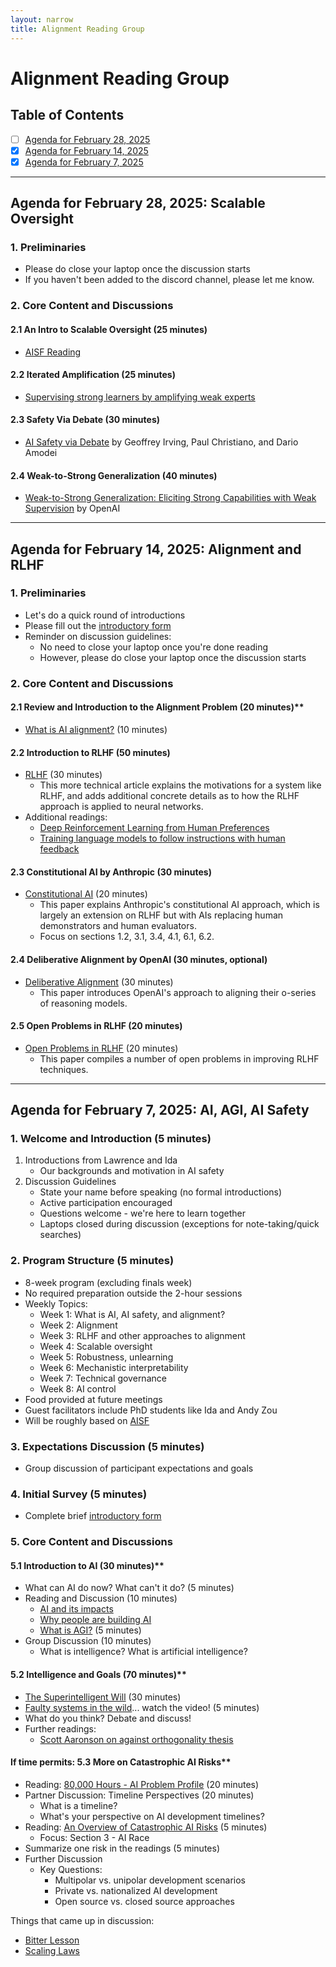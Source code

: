 ```yaml
---
layout: narrow
title: Alignment Reading Group
---
```

# Alignment Reading Group

## Table of Contents

- [ ]  [Agenda for February 28, 2025](#agenda-for-february-21-2025-constitutional-ai)
- [x]  [Agenda for February 14, 2025](#agenda-for-february-14-2025-alignment-and-rlhf)
- [x]  [Agenda for February 7, 2025](#agenda-for-february-7-2025-ai-agi-ai-safety)

---

## Agenda for February 28, 2025: Scalable Oversight

### 1. Preliminaries 
* Please do close your laptop once the discussion starts
* If you haven't been added to the discord channel, please let me know.

### 2. Core Content and Discussions

#### 2.1 An Intro to Scalable Oversight (25 minutes)
* [AISF Reading](https://aisafetyfundamentals.com/blog/scalable-oversight-intro/) 

#### 2.2 Iterated Amplification (25 minutes)
* [Supervising strong learners by amplifying weak experts](https://arxiv.org/pdf/1810.08575)

#### 2.3 Safety Via Debate (30 minutes)
* [AI Safety via Debate](https://arxiv.org/pdf/1805.00899) by Geoffrey Irving, Paul Christiano, and Dario Amodei

#### 2.4 Weak-to-Strong Generalization (40 minutes)
* [Weak-to-Strong Generalization: Eliciting Strong Capabilities with Weak Supervision](https://arxiv.org/pdf/2312.09390) by OpenAI

---

## Agenda for February 14, 2025: Alignment and RLHF

### 1. Preliminaries 
* Let's do a quick round of introductions
* Please fill out the [introductory form](https://docs.google.com/forms/d/e/1FAIpQLSeTaOr4pMsmTWqIv2rIjoZ_Jw5WCMp8HmSNvEEUqqwyILkP5Q/viewform?usp=dialog)
* Reminder on discussion guidelines:
    * No need to close your laptop once you're done reading
    * However, please do close your laptop once the discussion starts

### 2. Core Content and Discussions

#### 2.1 Review and Introduction to the Alignment Problem (20 minutes)**
* [What is AI alignment?](https://aisafetyfundamentals.com/blog/what-is-ai-alignment/) (10 minutes)

#### 2.2 Introduction to RLHF (50 minutes)
* [RLHF](https://huggingface.co/blog/rlhf) (30 minutes)
  * This more technical article explains the motivations for a system like RLHF, and adds additional concrete details as to how the RLHF approach is applied to neural networks. 
* Additional readings:
  * [Deep Reinforcement Learning from Human Preferences](https://arxiv.org/pdf/1706.03741)
  * [Training language models to follow instructions with human feedback](https://arxiv.org/pdf/2203.02155)

#### 2.3 Constitutional AI by Anthropic (30 minutes)
* [Constitutional AI](https://arxiv.org/pdf/2212.08073) (20 minutes)
  * This paper explains Anthropic's constitutional AI approach, which is largely an extension on RLHF but with AIs replacing human demonstrators and human evaluators.
  * Focus on sections 1.2, 3.1, 3.4, 4.1, 6.1, 6.2.

#### 2.4 Deliberative Alignment by OpenAI (30 minutes, optional)
* [Deliberative Alignment](https://arxiv.org/pdf/2412.16339) (30 minutes)
  * This paper introduces OpenAI's approach to aligning their o-series of reasoning models.

#### 2.5 Open Problems in RLHF (20 minutes)
* [Open Problems in RLHF](https://arxiv.org/pdf/2307.15217) (20 minutes)
  * This paper compiles a number of open problems in improving RLHF techniques.

---

## Agenda for February 7, 2025: AI, AGI, AI Safety

### 1. Welcome and Introduction (5 minutes)
1. Introductions from Lawrence and Ida
   * Our backgrounds and motivation in AI safety
2. Discussion Guidelines
   * State your name before speaking (no formal introductions)
   * Active participation encouraged
   * Questions welcome - we're here to learn together
   * Laptops closed during discussion (exceptions for note-taking/quick searches)

### 2. Program Structure (5 minutes)
* 8-week program (excluding finals week)
* No required preparation outside the 2-hour sessions
* Weekly Topics:
  * Week 1: What is AI, AI safety, and alignment?
  * Week 2: Alignment
  * Week 3: RLHF and other approaches to alignment
  * Week 4: Scalable oversight
  * Week 5: Robustness, unlearning
  * Week 6: Mechanistic interpretability
  * Week 7: Technical governance
  * Week 8: AI control
* Food provided at future meetings
* Guest facilitators include PhD students like Ida and Andy Zou
* Will be roughly based on [AISF](https://course.aisafetyfundamentals.com/alignment)

### 3. Expectations Discussion (5 minutes)
* Group discussion of participant expectations and goals

### 4. Initial Survey (5 minutes)
* Complete brief [introductory form](https://docs.google.com/forms/d/e/1FAIpQLSeTaOr4pMsmTWqIv2rIjoZ_Jw5WCMp8HmSNvEEUqqwyILkP5Q/viewform?usp=dialog)

### 5. Core Content and Discussions
#### 5.1 Introduction to AI (30 minutes)**
* What can AI do now? What can't it do? (5 minutes)
* Reading and Discussion (10 minutes)
  * [AI and its impacts](https://aisafetyfundamentals.com/blog/ai-and-its-impacts/) 
  * [Why people are building AI](https://aisafetyfundamentals.com/blog/why-are-people-building-ai-systems/) 
  * [What is AGI?](https://www.lesswrong.com/w/artificial-general-intelligence-agi) (5 minutes)
* Group Discussion (10 minutes)
    * What is intelligence? What is artificial intelligence?

#### 5.2 Intelligence and Goals (70 minutes)**
* [The Superintelligent Will](https://nickbostrom.com/superintelligentwill.pdf) (30 minutes)
* [Faulty systems in the wild](https://openai.com/index/faulty-reward-functions/)... watch the video! (5 minutes)
* What do you think? Debate and discuss!
* Further readings:
  * [Scott Aaronson on against orthogonality thesis](https://scottaaronson.blog/?p=7064)

#### If time permits: 5.3 More on Catastrophic AI Risks**
* Reading: [80,000 Hours - AI Problem Profile](https://80000hours.org/problem-profiles/artificial-intelligence/) (20 minutes)
* Partner Discussion: Timeline Perspectives (20 minutes)
  * What is a timeline?
  * What's your perspective on AI development timelines?
* Reading: [An Overview of Catastrophic AI Risks](https://arxiv.org/pdf/2306.12001) (5 minutes)
  * Focus: Section 3 - AI Race
* Summarize one risk in the readings (5 minutes)
* Further Discussion 
  * Key Questions:
    * Multipolar vs. unipolar development scenarios
    * Private vs. nationalized AI development
    * Open source vs. closed source approaches

Things that came up in discussion:
* [Bitter Lesson](http://www.incompleteideas.net/IncIdeas/BitterLesson.html)
* [Scaling Laws](https://arxiv.org/pdf/2001.08361)




